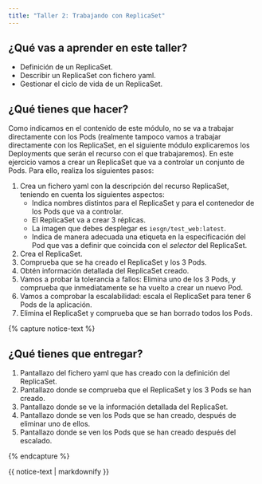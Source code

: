 ```yaml
---
title: "Taller 2: Trabajando con ReplicaSet"
---
```


## ¿Qué vas a aprender en este taller?

* Definición de un ReplicaSet.
* Describir un ReplicaSet con fichero yaml.
* Gestionar el ciclo de vida de un ReplicaSet.

## ¿Qué tienes que hacer?

Como indicamos en el contenido de este módulo, no se va  a trabajar directamente con los Pods (realmente tampoco vamos a trabajar directamente con los ReplicaSet, en el siguiente módulo explicaremos los Deployments que serán el recurso con el que trabajaremos).  En este ejercicio vamos a crear un ReplicaSet que va a controlar un conjunto de Pods. Para ello, realiza los siguientes pasos:

1. Crea un fichero yaml con la descripción del recurso ReplicaSet, teniendo en cuenta los siguientes aspectos:
    * Indica nombres distintos para el ReplicaSet y para el contenedor de los Pods que va a controlar.
    * El ReplicaSet va a crear 3 réplicas.
    * La imagen que debes desplegar es `iesgn/test_web:latest`.
    * Indica de manera adecuada una etiqueta en la especificación del Pod que vas a definir que coincida con el *selector* del ReplicaSet.
2. Crea el ReplicaSet.
3. Comprueba que se ha creado el ReplicaSet y los 3 Pods.
4. Obtén información detallada del ReplicaSet creado.
5. Vamos a probar la tolerancia a fallos: Elimina uno de los 3 Pods, y comprueba que inmediatamente se ha vuelto a crear un nuevo Pod.
6. Vamos a comprobar la escalabilidad: escala el ReplicaSet para tener 6 Pods de la aplicación.
7. Elimina el ReplicaSet y comprueba que se han borrado todos los Pods.

{% capture notice-text %}
## ¿Qué tienes que entregar?

1. Pantallazo del fichero yaml que has creado con la definición del ReplicaSet.
2. Pantallazo donde se comprueba que el ReplicaSet y los 3 Pods se han creado.
3. Pantallazo donde se ve la información detallada del ReplicaSet.
4. Pantallazo donde se ven los Pods que se han creado, después de eliminar uno de ellos.
5. Pantallazo donde se ven los Pods que se han creado después del escalado.

{% endcapture %}<div class="notice--info">{{ notice-text | markdownify }}</div>		
